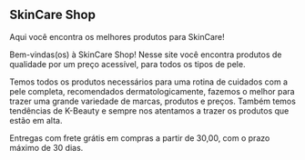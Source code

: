 ## SkinCare Shop
 Aqui você encontra os melhores produtos para SkinCare!

Bem-vindas(os) à SkinCare Shop! 
Nesse site você encontra produtos de qualidade por um preço acessível, para todos os tipos de pele. 

Temos todos os produtos necessários para uma rotina de cuidados com a pele completa, recomendados dermatologicamente, fazemos o melhor para trazer uma grande variedade de marcas, produtos e preços. 
Também temos tendências de K-Beauty e sempre nos atentamos a trazer os produtos que estão em alta. 

Entregas com frete grátis em compras a partir de 30,00, com o prazo máximo de 30 dias. 
